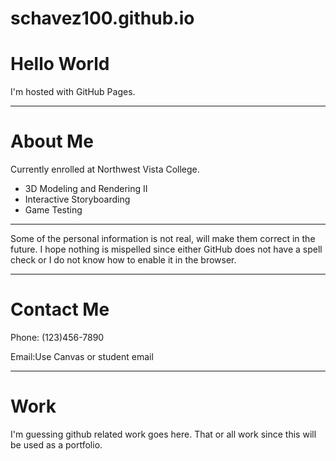 # schavez100.github.io
<html>
    
<body>
<h1>Hello World</h1>
<p>I'm hosted with GitHub Pages.</p>
</body>
<hr>
    <h1>About Me</h1>
    <p>Currently enrolled at Northwest Vista College.</p>
    <ul> <li> 3D Modeling and Rendering II <li> Interactive Storyboarding <li> Game Testing </ul>
    <hr>
    <p>Some of the personal information is not real, will make them correct in the future. I hope nothing is mispelled since either GitHub does not have a spell check or I do not know how to enable it in the browser.</p>
    <hr>
    <h1>Contact Me</h1>
    <p>Phone: (123)456-7890</p>
    <p>Email:Use Canvas or student email</p>
    <hr>
    <h1>Work</h1>
    <p>I'm guessing github related work goes here. That or all work since this will be used as a portfolio.</p>
    
</html>
